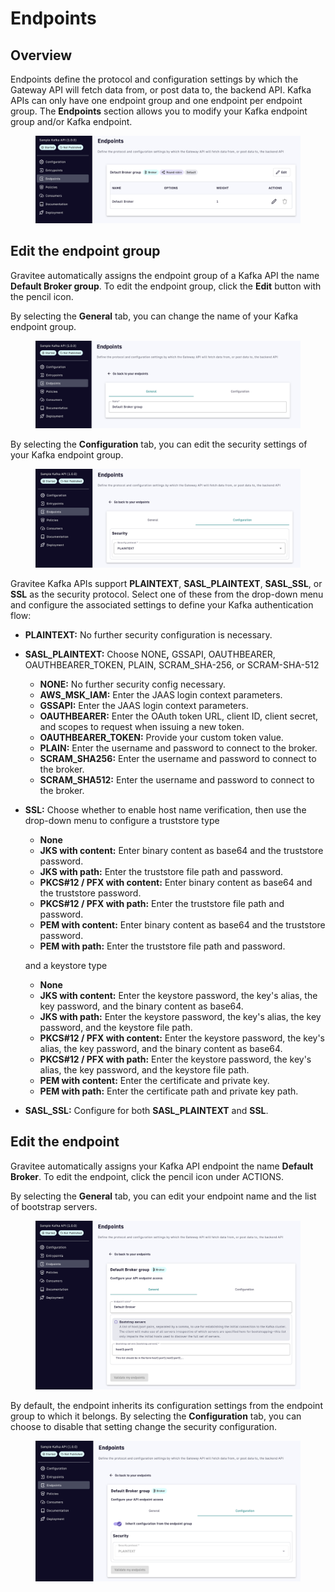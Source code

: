 # Endpoints

## Overview

Endpoints define the protocol and configuration settings by which the Gateway API will fetch data from, or post data to, the backend API. Kafka APIs can only have one endpoint group and one endpoint per endpoint group. The **Endpoints** section allows you to modify your Kafka endpoint group and/or Kafka endpoint.

<figure><img src="../../../.gitbook/assets/A 11 endpoint.png" alt=""><figcaption></figcaption></figure>

## Edit the endpoint group

Gravitee automatically assigns the endpoint group of a Kafka API the name **Default Broker group**. To edit the endpoint group, click the **Edit** button with the pencil icon.&#x20;

By selecting the **General** tab, you can change the name of your Kafka endpoint group.

<figure><img src="../../../.gitbook/assets/A 11 endpoint3.png" alt=""><figcaption></figcaption></figure>

By selecting the **Configuration** tab, you can edit the security settings of your Kafka endpoint group.

<figure><img src="../../../.gitbook/assets/A 11 endpoint4.png" alt=""><figcaption></figcaption></figure>

Gravitee Kafka APIs support **PLAINTEXT**, **SASL\_PLAINTEXT**, **SASL\_SSL**, or **SSL** as the security protocol. Select one of these from the drop-down menu and configure the associated settings to define your Kafka authentication flow:

* **PLAINTEXT:** No further security configuration is necessary.
* **SASL\_PLAINTEXT:** Choose NON&#x45;**,** GSSAPI, OAUTHBEARER, OAUTHBEARER\_TOKEN, PLAIN, SCRAM\_SHA-256, or SCRAM-SHA-512
  * **NONE:** No further security config necessary.
  * **AWS\_MSK\_IAM:** Enter the JAAS login context parameters.&#x20;
  * **GSSAPI:** Enter the JAAS login context parameters.&#x20;
  * **OAUTHBEARER:** Enter the OAuth token URL, client ID, client secret, and scopes to request when issuing a new token.
  * **OAUTHBEARER\_TOKEN:** Provide your custom token value.
  * **PLAIN:** Enter the username and password to connect to the broker.
  * **SCRAM\_SHA256:** Enter the username and password to connect to the broker.
  * **SCRAM\_SHA512:** Enter the username and password to connect to the broker.
*   **SSL:** Choose whether to enable host name verification, then use the drop-down menu to configure a truststore type

    * **None**
    * **JKS with content:** Enter binary content as base64 and the truststore password.
    * **JKS with path:** Enter the truststore file path and password.
    * **PKCS#12 / PFX with content:** Enter binary content as base64 and the truststore password.
    * **PKCS#12 / PFX with path:** Enter the truststore file path and password.
    * **PEM with content:** Enter binary content as base64 and the truststore password.
    * **PEM with path:** Enter the truststore file path and password.

    and a keystore type

    * **None**
    * **JKS with content:** Enter the keystore password, the key's alias, the key password, and the binary content as base64.
    * **JKS with path:** Enter the keystore password, the key's alias, the key password, and the keystore file path.
    * **PKCS#12 / PFX with content:** Enter the keystore password, the key's alias, the key password, and the binary content as base64.
    * **PKCS#12 / PFX with path:** Enter the keystore password, the key's alias, the key password, and the keystore file path.
    * **PEM with content:** Enter the certificate and private key.
    * **PEM with path:** Enter the certificate path and private key path.
* **SASL\_SSL:** Configure for both **SASL\_PLAINTEXT** and **SSL**.

## Edit the endpoint

Gravitee automatically assigns your Kafka API endpoint the name **Default Broker**. To edit the endpoint, click the pencil icon under ACTIONS.&#x20;

By selecting the **General** tab, you can edit your endpoint name and the list of bootstrap servers.

<figure><img src="../../../.gitbook/assets/A 11 endpoint1.png" alt=""><figcaption></figcaption></figure>

By default, the endpoint inherits its configuration settings from the endpoint group to which it belongs. By selecting the **Configuration** tab, you can choose to disable that setting change the security configuration.

<figure><img src="../../../.gitbook/assets/A 11 endpoint2.png" alt=""><figcaption></figcaption></figure>
